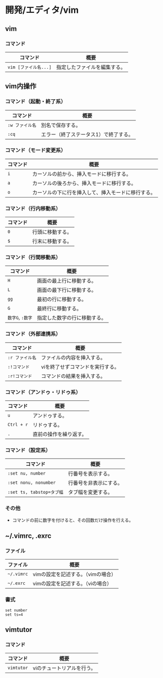 # 開発/エディタ/vim

## vim

### コマンド

|コマンド|概要|
|---|---|
|`vim [ファイル名...]`|指定したファイルを編集する。|

## vim内操作

### コマンド（起動・終了系）

| コマンド        | 概要                                  |
| --------------- | ------------------------------------- |
| `:w ファイル名` | 別名で保存する。                      |
| `:cq`           | エラー（終了ステータス1）で終了する。 |

### コマンド（モード変更系）

| コマンド | 概要                                               |
| -------- | -------------------------------------------------- |
| `i`      | カーソルの前から、挿入モードに移行する。           |
| `a`      | カーソルの後ろから、挿入モードに移行する。         |
| `o`      | カーソルの下に行を挿入して、挿入モードに移行する。 |

### コマンド（行内移動系）

| コマンド | 概要             |
| -------- | ---------------- |
| `0`      | 行頭に移動する。 |
| `$`      | 行末に移動する。 |

### コマンド（行間移動系）

| コマンド         | 概要                         |
| ---------------- | ---------------------------- |
| `H`              | 画面の最上行に移動する。     |
| `L`              | 画面の最下行に移動する。     |
| `gg`             | 最初の行に移動する。         |
| `G`              | 最終行に移動する。           |
| `数字G`, `:数字` | 指定した数字の行に移動する。 |

### コマンド（外部連携系）

| コマンド        | 概要                             |
| --------------- | -------------------------------- |
| `:r ファイル名` | ファイルの内容を挿入する。       |
| `:!コマンド`    | viを終了せずコマンドを実行する。 |
| `:r!コマンド`   | コマンドの結果を挿入する。       |

### コマンド（アンドゥ・リドゥ系）

| コマンド   | 概要                   |
| ---------- | ---------------------- |
| `u`        | アンドゥする。         |
| `Ctrl + r` | リドゥする。           |
| `.`        | 直前の操作を繰り返す。 |

### コマンド（設定系）

| コマンド                  | 概要                   |
| ------------------------- | ---------------------- |
| `:set nu, number`         | 行番号を表示する。     |
| `:set nonu, nonumber`     | 行番号を非表示にする。 |
| `:set ts, tabstop=タブ幅` | タブ幅を変更する。     |

### その他

- コマンドの前に数字を付けると、その回数だけ操作を行える。

## ~/.vimrc, .exrc

### ファイル

| ファイル   | 概要                               |
| ---------- | ---------------------------------- |
| `~/.vimrc` | vimの設定を記述する。（vimの場合） |
| `~/.exrc`  | vimの設定を記述する。（viの場合）  |

### 書式

```text
set number
set ts=4
```

## vimtutor

### コマンド

| コマンド   | 概要                       |
| ---------- | -------------------------- |
| `vimtutor` | viのチュートリアルを行う。 |
